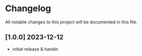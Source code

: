 # Changelog

All notable changes to this project will be documented in this file.

<!-- ## [unreleased] -->

## [1.0.0] 2023-12-12

- initial release & handin